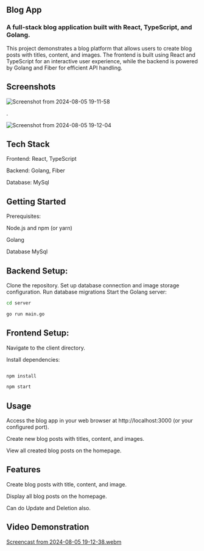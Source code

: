 ## Blog App
### A full-stack blog application built with React, TypeScript, and Golang.

This project demonstrates a blog platform that allows users to create blog posts with titles, content, and images. The frontend is built using React and TypeScript for an interactive user experience, while the backend is powered by Golang and Fiber for efficient API handling.

## Screenshots
![Screenshot from 2024-08-05 19-11-58](https://github.com/user-attachments/assets/985fdac3-ac99-42d2-aaf8-451cd5ddcb4d)

.

![Screenshot from 2024-08-05 19-12-04](https://github.com/user-attachments/assets/a885d16b-1867-4e73-991a-79d2709f82ff)

## Tech Stack
Frontend: React, TypeScript

Backend: Golang, Fiber

Database: MySql

## Getting Started
Prerequisites:

Node.js and npm (or yarn)

Golang

Database MySql

## Backend Setup:

Clone the repository.
Set up database connection and image storage configuration.
Run database migrations
Start the Golang server:

``` bash
cd server

go run main.go
```
## Frontend Setup:

Navigate to the client directory.

Install dependencies:
```bash

npm install

npm start
```

## Usage
Access the blog app in your web browser at http://localhost:3000 (or your configured port).

Create new blog posts with titles, content, and images.

View all created blog posts on the homepage.

## Features
Create blog posts with title, content, and image.

Display all blog posts on the homepage.

Can do Update and Deletion also.

## Video Demonstration
[Screencast from 2024-08-05 19-12-38.webm](https://github.com/user-attachments/assets/63939c23-61ae-4e29-bc81-9a3479db3482)
